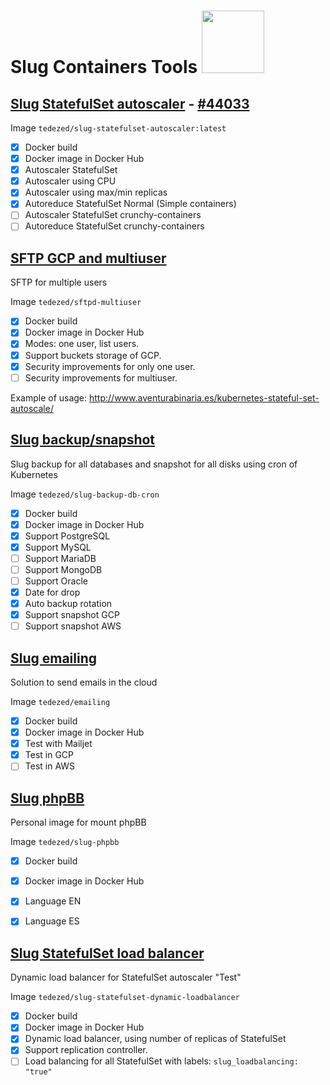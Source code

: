# Slug Containers Tools <img src="https://raw.githubusercontent.com/tedezed/slug-containers/master/docs/img/slug.png" width="100">

## [Slug StatefulSet autoscaler](https://github.com/Tedezed/slug-containers/tree/master/statefulset_autoscaler) - [#44033](https://github.com/kubernetes/kubernetes/issues/44033)

Image `tedezed/slug-statefulset-autoscaler:latest`

- [x] Docker build
- [x] Docker image in Docker Hub
- [x] Autoscaler StatefulSet
- [x] Autoscaler using CPU
- [x] Autoscaler using max/min replicas
- [x] Autoreduce StatefulSet Normal (Simple containers)
- [ ] Autoscaler StatefulSet crunchy-containers
- [ ] Autoreduce StatefulSet crunchy-containers

## [SFTP GCP and multiuser](https://github.com/Tedezed/slug-containers/tree/master/sftp-share)

SFTP for multiple users

Image `tedezed/sftpd-multiuser`

- [x] Docker build
- [x] Docker image in Docker Hub
- [x] Modes: one user, list users.
- [x] Support buckets storage of GCP.
- [x] Security improvements for only one user.
- [ ] Security improvements for multiuser.

Example of usage: http://www.aventurabinaria.es/kubernetes-stateful-set-autoscale/

## [Slug backup/snapshot ](https://github.com/Tedezed/slug-containers/tree/master/backup-db-cron)

Slug backup for all databases and snapshot for all disks using cron of Kubernetes

Image `tedezed/slug-backup-db-cron`

- [x] Docker build
- [x] Docker image in Docker Hub
- [x] Support PostgreSQL
- [x] Support MySQL
- [ ] Support MariaDB
- [ ] Support MongoDB
- [ ] Support Oracle
- [x] Date for drop
- [x] Auto backup rotation
- [x] Support snapshot GCP
- [ ] Support snapshot AWS

## [Slug emailing ](https://github.com/Tedezed/slug-containers/tree/master/emailing)

Solution to send emails in the cloud

Image `tedezed/emailing`

- [x] Docker build
- [x] Docker image in Docker Hub
- [x] Test with Mailjet
- [x] Test in GCP
- [ ] Test in AWS

## [Slug phpBB](https://github.com/Tedezed/slug-containers/tree/master/phpbb)

Personal image for mount phpBB

Image `tedezed/slug-phpbb`

- [x] Docker build
- [x] Docker image in Docker Hub
- [x] Language EN
- [x] Language ES


## [Slug StatefulSet load balancer](https://github.com/Tedezed/slug-containers/tree/master/dynamic_loadbalancer)

Dynamic load balancer for StatefulSet autoscaler "Test"

Image `tedezed/slug-statefulset-dynamic-loadbalancer`

- [x] Docker build
- [x] Docker image in Docker Hub
- [x] Dynamic load balancer, using number of replicas of StatefulSet
- [x] Support replication controller.
- [ ] Load balancing for all StatefulSet with labels: `slug_loadbalancing: "true"`
